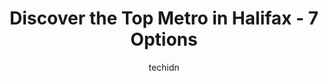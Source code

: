 ---
layout: ampstory
image: https://i0.wp.com/www.auto.or.id/wp-content/uploads/2023/06/metro-park-parking-0-halifax-1686324212.jpeg?resize=640,853
author: techidn
featured: false
description: Halifax, Nova Scotia, Canada is a haven for Metro enthusiasts, boasting an impressive array of 7 top-notch establishments. Whether youre a seasoned connoisseur or simply curious to explore 
title: Discover the Top Metro in Halifax - 7 Options
cover:
   title: Discover the Top Metro in Halifax - 7 Options
   subtitle: AUTO.OR.ID
   background: https://www.auto.or.id/wp-content/uploads/2023/06/metro-park-parking-0-halifax-1686324212.jpeg

pages: 
 - layout: thirds
   top: <h1>#1 Halifax Ferry Terminal</h1>
   bottom: "<p>Great little trip across the water from Halifax to Dartmouth (and back). As of May 2022, it costs $2.75 per person. Ask for and hold onto your transfer, which is good for</p>"
   background: https://www.auto.or.id/wp-content/uploads/2023/06/metro-park-parking-1-halifax-1686324214.jpeg
   backgroundblur: true
 - layout: thirds
   top: <h1>#2 Metro Park (Parking)</h1>
   bottom: "<p>1554 Hollis St, Halifax, NS B3J 1V3, Canada</p>"
   background: https://www.auto.or.id/wp-content/uploads/2023/06/metro-park-parking-2-halifax-1686324214.jpeg
   cta:
      link: https://www.auto.or.id/discover-the-top-metro-in-halifax-7-options/
      text: Discover the Top Metro in Halifax - 7 Options
 - layout: thirds
   top: <h1>#3 Halifax Transit Lacewood Terminal</h1>
   bottom: "<p>Halifax, NS B3S 0E2, Canada</p>"
   background: https://images.unsplash.com/photo-1535448580089-c7f9490c78b1?ixlib=rb-4.0.3&ixid=MnwxMjA3fDB8MHxwaG90by1wYWdlfHx8fGVufDB8fHx8&auto=format&fit=crop&w=640&h=853&q=80
   cta:
      link: https://www.auto.or.id/discover-the-top-metro-in-halifax-7-options/
      text: Discover the Top Metro in Halifax - 7 Options
 - layout: thirds
   top: <h1>#4 Halifax</h1>
   bottom: "<p>Halifax, NS B3H 2P6, Canada</p>"
   background: https://images.unsplash.com/photo-1485291571150-772bcfc10da5?ixlib=rb-4.0.3&ixid=MnwxMjA3fDB8MHxwaG90by1wYWdlfHx8fGVufDB8fHx8&auto=format&fit=crop&w=640&h=853&q=80
   cta:
      link: https://www.auto.or.id/discover-the-top-metro-in-halifax-7-options/
      text: Discover the Top Metro in Halifax - 7 Options
 - layout: thirds
   top: <h1>#5 Metro Self Storage</h1>
   bottom: "<p>2618 Clifton St, Halifax, NS B3K 4V1, Canada</p>"
   background: https://images.unsplash.com/photo-1532245128003-3db26c775465?ixlib=rb-4.0.3&ixid=MnwxMjA3fDB8MHxwaG90by1wYWdlfHx8fGVufDB8fHx8&auto=format&fit=crop&w=640&h=853&q=80
   cta:
      link: https://www.auto.or.id/discover-the-top-metro-in-halifax-7-options/
      text: Discover the Top Metro in Halifax - 7 Options
 - layout: thirds
   top: <h1>#6 Halifax Transit Burnside Transit Centre</h1>
   bottom: "<p>Halifax Transit, 200 Ilsley Ave, Dartmouth, NS B3B 1V1, Canada</p>"
   background: https://images.unsplash.com/photo-1639928844164-e530cf328bff?ixlib=rb-4.0.3&ixid=MnwxMjA3fDB8MHxwaG90by1wYWdlfHx8fGVufDB8fHx8&auto=format&fit=crop&w=640&h=853&q=80
   cta:
      link: https://www.auto.or.id/discover-the-top-metro-in-halifax-7-options/
      text: Discover the Top Metro in Halifax - 7 Options
 - layout: thirds
   top: <h1>#7 Lacewood Terminal Bay 3 (9103)</h1>
   bottom: "<p>Halifax, NS B3S 0E2, Canada</p>"
   background: https://images.unsplash.com/photo-1618863099278-75222d755814?ixlib=rb-4.0.3&ixid=MnwxMjA3fDB8MHxwaG90by1wYWdlfHx8fGVufDB8fHx8&auto=format&fit=crop&w=640&h=853&q=80
   cta:
      link: https://www.auto.or.id/discover-the-top-metro-in-halifax-7-options/
      text: Discover the Top Metro in Halifax - 7 Options
 - layout: thirds
   middle: Continue reading...
   background: https://images.unsplash.com/photo-1639928846512-d22a0738138a?ixlib=rb-4.0.3&ixid=MnwxMjA3fDB8MHxwaG90by1wYWdlfHx8fGVufDB8fHx8&auto=format&fit=crop&w=640&h=853&q=80
   cta:
      link: https://www.auto.or.id/discover-the-top-metro-in-halifax-7-options/
      text: Discover the Top Metro in Halifax - 7 Options

---